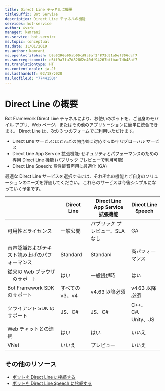 ```yaml
---
title: Direct Line チャネルに概要
titleSuffix: Bot Service
description: Direct Line チャネルの機能
services: bot-service
author: ivorb
manager: kamrani
ms.service: bot-service
ms.topic: conceptual
ms.date: 11/01/2019
ms.author: kamrani
ms.openlocfilehash: b5a6296e65ab05cd8a5af24872d31e5ef356dcf7
ms.sourcegitcommit: e5bf9a7fa7d82802e40df94267bffbac7db48af7
ms.translationtype: HT
ms.contentlocale: ja-JP
ms.lasthandoff: 02/18/2020
ms.locfileid: "77441506"
---
```

# <a name="about-direct-line"></a>Direct Line の概要

Bot Framework Direct Line チャネルにより、お使いのボットを、ご自身のモバイル アプリ、Web ページ、またはその他のアプリケーションに簡単に統合できます。
Direct Line は、次の 3 つのフォームでご利用いただけます。
- Direct Line サービス: ほとんどの開発者に対応する堅牢なグローバル サービス
- Direct Line App Service 拡張機能: セキュリティとパフォーマンスのための専用 Direct Line 機能 (パブリック プレビューで利用可能)
- Direct Line Speech: 高性能音声用に最適化 (GA)

最適な Direct Line サービスを選択するには、それぞれの機能とご自身のソリューションのニーズを評価してください。 これらのサービスは今後シンプルになっていく予定です。

|                            | Direct Line | Direct Line App Service 拡張機能 | Direct Line Speech |
|----------------------------|-------------|-----------------------------------|--------------------|
| 可用性とライセンス    | 一般公開 | パブリック プレビュー、SLA なし  | GA |
| 音声認識およびテキスト読み上げのパフォーマンス | Standard | Standard | 高パフォーマンス |
| 従来の Web ブラウザーのサポート | はい | 一般提供時 | はい |
| Bot Framework SDK のサポート | すべての v3、v4 | v4.63 以降必須 | v4.63 以降必須 |
| クライアント SDK のサポート    | JS、C# | JS、C# | C++、C#、Unity、JS|
| Web チャットとの連携  | はい | はい | いいえ|
| VNet | いいえ | プレビュー | いいえ |


## <a name="additional-resources"></a>その他のリソース
- [ボットを Direct Line に接続する](bot-service-channel-connect-directline.md)
- [ボットを Direct Line Speech に接続する](bot-service-channel-connect-directlinespeech.md)
